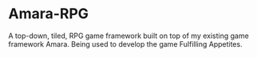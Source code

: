 # Amara-RPG
A top-down, tiled, RPG game framework built on top of my existing game framework Amara.
Being used to develop the game Fulfilling Appetites.
